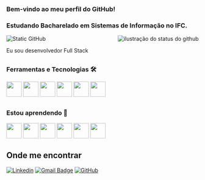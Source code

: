 ###  Bem-vindo ao meu perfil do GitHub!
###  Estudando Bacharelado em Sistemas de Informação no IFC.
<img align='right' src="https://github-readme-stats.vercel.app/api?username=nikaciaboing&show_icons=true&title_color=783c00&text_color=af552e&icon_color=783c00&bg_color=f8efd4&cache_seconds=2300" alt="ilustração do status do github">

<img src="https://img.shields.io/static/v1?label=Overview&message=NikaciaBoing&color=f8efd4&style=for-the-badge&logo=GitHub" alt="Static GitHub">

<p> Eu sou desenvolvedor Full Stack </p>

##
  
### Ferramentas e Tecnologias 🛠
<div>
<img src="https://cdn.jsdelivr.net/gh/devicons/devicon/icons/python/python-original.svg" width="40" height="40"/> 
<img src="https://cdn.jsdelivr.net/gh/devicons/devicon/icons/javascript/javascript-original.svg" width="40" height="40"/>
<img src="https://cdn.jsdelivr.net/gh/devicons/devicon/icons/vuejs/vuejs-original.svg" width="40" height="40"/>
<img src="https://cdn.jsdelivr.net/gh/devicons/devicon/icons/vscode/vscode-original.svg" width="40" height="40"/>
<img src="https://cdn.jsdelivr.net/gh/devicons/devicon/icons/html5/html5-original.svg" width="40" height="40"/>
<img src="https://cdn.jsdelivr.net/gh/devicons/devicon/icons/css3/css3-original.svg" width="40" height="40"/>                         
</div>

##

### Estou aprendendo 🚀
<div>
<img src="https://cdn.jsdelivr.net/gh/devicons/devicon/icons/django/django-plain-wordmark.svg" width="40" height="40"/>
<img src="https://cdn.jsdelivr.net/gh/devicons/devicon/icons/linux/linux-original.svg" width="40" height="40"/>
<img src="https://cdn.jsdelivr.net/gh/devicons/devicon/icons/mysql/mysql-original-wordmark.svg" width="40" height="40"/>
<img src="https://cdn.jsdelivr.net/gh/devicons/devicon/icons/nodejs/nodejs-original-wordmark.svg" width="40" height="40"/>
<img src="https://cdn.jsdelivr.net/gh/devicons/devicon/icons/git/git-original.svg" width="40" height="40"/>
<img src="https://cdn.jsdelivr.net/gh/devicons/devicon/icons/bash/bash-original.svg" width="40" height="40"/>    
</div>

## Onde me encontrar

[![Linkedin](https://img.shields.io/badge/-NikaciaBoing-beige?style=flat-square&logo=Linkedin&logoColor=white&link=https://www.linkedin.com/in/nikaciaboing)](https://www.linkedin.com/in/nikaciaboing)
[![Gmail Badge](https://img.shields.io/badge/-nikaciacarolinaboing@gmail.com-006bed?style=flat-square&logo=Gmail&logoColor=white&link=mailto:nikaciacarolinaboing@gmail.com)](mailto:nikaciacarolinaboing@gmail.com)
[![GitHub](https://img.shields.io/github/followers/nikaciaboing?label=follow&style=social)](https://github.com/nikaciaboing)
